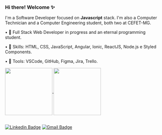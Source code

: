 ### Hi there! Welcome ✨

I'm a Software Developer focused on **Javascript** stack. I'm also a Computer Technician and a Computer Engineering student, both two at CEFET-MG. 

<!-- • 👩‍💻 Currently working at **@Accenture** :purple_heart: -->

• 🌱 Full Stack Web Developer in progress and an eternal programming student.

• 🔭 Skills: HTML, CSS, JavaScript, Angular, Ionic, ReactJS, Node.js e Styled Components.

• 💼 Tools: VSCode, GitHub, Figma, Jira, Trello.


<a href="https://github-readme-stats.vercel.app/api?username=reb-gaia&count_private=true&show_icons=true&custom_title=Rebeca's%20Github%20Stats&hide=contribs,issues&bg_color=30,e96443,904e95&title_color=fff&text_color=fff">
  <img height="156" align="center" src="https://github-readme-stats.vercel.app/api?username=reb-gaia&count_private=true&show_icons=true&custom_title=Rebeca's%20Github%20Stats&hide=contribs,issues&bg_color=30,e96443,904e95&title_color=fff&text_color=fff" />
</a>
<a href="https://github-readme-stats.vercel.app/api/top-langs/?username=reb-gaia&layout=compact&theme=vision-friendly-dark&langs_count=6)&bg_color=30,e96443,904e95&title_color=fff&text_color=fff">
   <img height="156" align="center" src="https://github-readme-stats.vercel.app/api/top-langs/?username=reb-gaia&layout=compact&theme=vision-friendly-dark&langs_count=6)&bg_color=30,e96443,904e95&title_color=fff&text_color=fff" />
</a>

<br/>[![Linkedin Badge](https://img.shields.io/badge/-Find%20me%20on%20Linkedin-6A5ACD?style=for-the-badge&logo=Linkedin&logoColor=white&link=https://www.linkedin.com/in/rebeca-gaia/)](https://www.linkedin.com/in/rebeca-gaia/)
[![Gmail Badge](https://img.shields.io/badge/-Send%20me%20an%20email-6A5ACD?style=for-the-badge&logo=Gmail&logoColor=white&link=mailto:reb.gaia@gmail.com)](mailto:reb.gaia@gmail.com)


